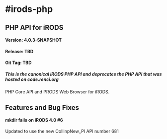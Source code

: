 #irods-php
=========

## PHP API for iRODS

#### Version: 4.0.3-SNAPSHOT
#### Release: TBD
#### Git Tag: TBD

##### This is the canonical iRODS PHP API and deprecates the PHP API that was hosted on code.renci.org

PHP Core API and PRODS Web Browser for iRODS.

## Features and Bug Fixes

#### mkdir fails on iRODS 4.0 #6

Updated to use the new CollInpNew_PI API number 681

